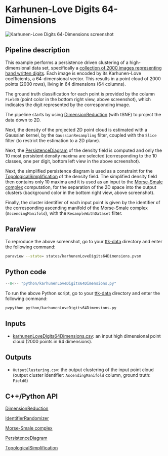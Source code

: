# Karhunen-Love Digits 64-Dimensions 

![Karhunen-Love Digits 64-Dimensions screenshot](https://topology-tool-kit.github.io/img/gallery/karhunenLoveDigits64Dimensions.jpg)

## Pipeline description
This example performs a persistence driven clustering of a high-dimensional data set, specifically a [collection of 2000 images representing hand written digits](https://archive.ics.uci.edu/ml/datasets/Multiple+Features). Each image is encoded by its Karhunen-Love coefficients, a 64-dimensional vector. This results in a point cloud of 2000 points (2000 rows), living in 64 dimensions (64 columns).

The ground truth classification for each point is provided by the column `Field0` (point color in the bottom right view, above screenshot), which indicates the digit represented by the corresponding image.

The pipeline starts by using [DimensionReduction](https://topology-tool-kit.github.io/doc/html/classttkDimensionReduction.html) (with tSNE) to project the data down to 2D.

Next, the density of the projected 2D point cloud is estimated with a Gaussian kernel, by the `GaussianResampling`  filter, coupled with the `Slice` filter (to restrict the estimation to a 2D plane). 

Next, the [PersistenceDiagram](https://topology-tool-kit.github.io/doc/html/classttkPersistenceDiagram.html) of the density field is computed and only the 10 most persistent density maxima are selected (corresponding to the 10 classes, one per digit, bottom left view in the above screenshot).

Next, the simplified persistence diagram is used as a constraint for the [TopologicalSimplification](https://topology-tool-kit.github.io/doc/html/classttkTopologicalSimplification.html) of the density field.
The simplified density field then contains only 10 maxima and it is used as an input to the [Morse-Smale complex](https://topology-tool-kit.github.io/doc/html/classttkMorseSmaleComplex.html) computation, for the separation of the 2D space into the output clusters (background color in the bottom right view, above screenshot). 

Finally, the cluster identifier of each input point is given by the identifier of the 
corresponding ascending manifold of the Morse-Smale complex (`AscendingManifold`), with the `ResampleWithDataset` filter.

## ParaView
To reproduce the above screenshot, go to your [ttk-data](https://github.com/topology-tool-kit/ttk-data) directory and enter the following command:
``` bash
paraview --state= states/karhunenLoveDigits64Dimensions.pvsm
```

## Python code

``` python  linenums="1"
--8<-- "python/karhunenLoveDigits64Dimensions.py"
```

To run the above Python script, go to your [ttk-data](https://github.com/topology-tool-kit/ttk-data) directory and enter the following command:
``` bash
pvpython python/karhunenLoveDigits64Dimensions.py
```


## Inputs
- [karhunenLoveDigits64Dimensions.csv](https://github.com/topology-tool-kit/ttk-data/raw/dev/karhunenLoveDigits64Dimensions.csv): an input high dimensional point cloud (2000 points in 64 dimensions).

## Outputs
- `OutputClustering.csv`: the output clustering of the input point cloud (output cluster identifier: `AscendingManifold` column, ground truth: `Field0`)

## C++/Python API
[DimensionReduction](https://topology-tool-kit.github.io/doc/html/classttkDimensionReduction.html)

[IdentifierRandomizer](https://topology-tool-kit.github.io/doc/html/classttkIdentifierRandomizer.html)

[Morse-Smale complex](https://topology-tool-kit.github.io/doc/html/classttkMorseSmaleComplex.html)

[PersistenceDiagram](https://topology-tool-kit.github.io/doc/html/classttkPersistenceDiagram.html)

[TopologicalSimplification](https://topology-tool-kit.github.io/doc/html/classttkTopologicalSimplification.html)
